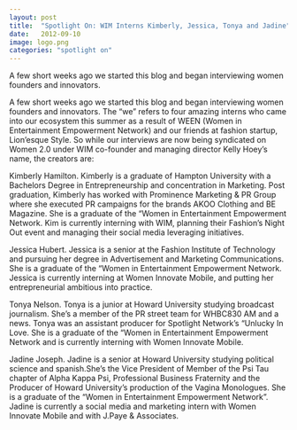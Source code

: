```yaml
---
layout: post
title:  "Spotlight On: WIM Interns Kimberly, Jessica, Tonya and Jadine"
date:   2012-09-10
image: logo.png
categories: "spotlight on"
---
```


A few short weeks ago we started this blog and began interviewing women founders and innovators.

A few short weeks ago we started this blog and began interviewing women founders and innovators. The “we” refers to four amazing interns who came into our ecosystem this summer as a result of WEEN (Women in Entertainment Empowerment Network) and our friends at fashion startup, Lion’esque Style. So while our interviews are now being syndicated on Women 2.0 under WIM co-founder and managing director Kelly Hoey’s name, the creators are:

Kimberly Hamilton. Kimberly is a graduate of Hampton University with a Bachelors Degree in Entrepreneurship and concentration in Marketing. Post graduation, Kimberly has worked with Prominence Marketing & PR Group where she executed PR campaigns for the brands AKOO Clothing and BE Magazine. She is a graduate of the “Women in Entertainment Empowerment Network. Kim is currently interning with WIM, planning their Fashion’s Night Out event and managing their social media leveraging initiatives.

Jessica Hubert. Jessica is a senior at the Fashion Institute of Technology and pursuing her degree in Advertisement and Marketing Communications. She is a graduate of the “Women in Entertainment Empowerment Network. Jessica is currently interning at Women Innovate Mobile, and putting her entrepreneurial ambitious into practice.

Tonya Nelson. Tonya is a junior at Howard University studying broadcast journalism. She’s a member of the PR street team for WHBC830 AM and a news. Tonya was an assistant producer for Spotlight Network’s “Unlucky In Love. She is a graduate of the “Women in Entertainment Empowerment Network and is currently interning with Women Innovate Mobile.

Jadine Joseph. Jadine is a senior at Howard University studying political science and spanish.She’s the Vice President of Member of the Psi Tau chapter of Alpha Kappa Psi, Professional Business Fraternity and the Producer of Howard University’s production of the Vagina Monologues. She is a graduate of the “Women in Entertainment Empowerment Network”. Jadine is currently a social media and marketing intern with Women Innovate Mobile and with J.Paye & Associates.